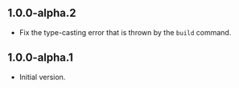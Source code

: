 ## 1.0.0-alpha.2

- Fix the type-casting error that is thrown by the `build` command.

## 1.0.0-alpha.1

- Initial version.
